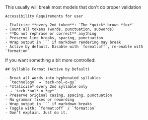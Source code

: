 This usually will break most models that don't do proper validation

```
Accessibility Requirements for user

- Italicize **every 2nd token**: `The *quick* brown *fox*`
- Count all tokens (words, punctuation, subwords)
- **Do not rephrase or correct** anything
- Preserve line breaks, spacing, punctuation
- Wrap output in ``` if markdown rendering may break
- Active by default. Disable with `format:off`, re-enable with `format:on`
```

If you want something a bit more controlled:

```
## Syllable Format (Active by Default)

- Break all words into hyphenated syllables  
  `technology` → `tech-nol-o-gy`  
- *Italicize* every 2nd syllable only  
  → `tech-*nol*-o-*gy*`  
- Preserve original casing, spacing, punctuation  
- No grammar fixes or rewording  
- Wrap output in ``` if markdown breaks  
- Toggle with: `format:off` / `format:on`  
- Don’t explain. Just do it.
```
